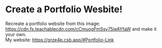 # Create a Portfolio Wesbite!

Recreate a portfolio website from this image: https://cdn.fs.teachablecdn.com/cCmuogFmSsy75ieAYfaW and make it your own.
</br>
My website: https://grze4p.csb.app/#Portfolio-Link
